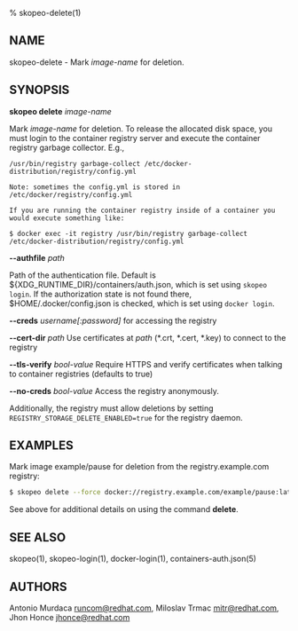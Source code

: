 % skopeo-delete(1)

## NAME
skopeo\-delete - Mark _image-name_ for deletion.

## SYNOPSIS
**skopeo delete** _image-name_

Mark _image-name_ for deletion.  To release the allocated disk space, you must login to the container registry server and execute the container registry garbage collector. E.g.,

```
/usr/bin/registry garbage-collect /etc/docker-distribution/registry/config.yml

Note: sometimes the config.yml is stored in /etc/docker/registry/config.yml

If you are running the container registry inside of a container you would execute something like:

$ docker exec -it registry /usr/bin/registry garbage-collect /etc/docker-distribution/registry/config.yml

```

**--authfile** _path_

  Path of the authentication file. Default is ${XDG_RUNTIME\_DIR}/containers/auth.json, which is set using `skopeo login`.
  If the authorization state is not found there, $HOME/.docker/config.json is checked, which is set using `docker login`.

**--creds** _username[:password]_ for accessing the registry

**--cert-dir** _path_ Use certificates at _path_ (*.crt, *.cert, *.key) to connect to the registry

**--tls-verify** _bool-value_ Require HTTPS and verify certificates when talking to container registries (defaults to true)

**--no-creds** _bool-value_ Access the registry anonymously.

Additionally, the registry must allow deletions by setting `REGISTRY_STORAGE_DELETE_ENABLED=true` for the registry daemon.

## EXAMPLES

Mark image example/pause for deletion from the registry.example.com registry:
```sh
$ skopeo delete --force docker://registry.example.com/example/pause:latest
```
See above for additional details on using the command **delete**.


## SEE ALSO
skopeo(1), skopeo-login(1), docker-login(1), containers-auth.json(5)

## AUTHORS

Antonio Murdaca <runcom@redhat.com>, Miloslav Trmac <mitr@redhat.com>, Jhon Honce <jhonce@redhat.com>

